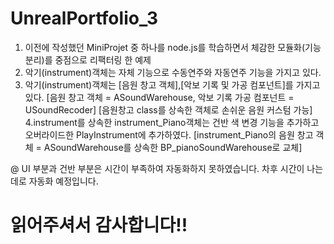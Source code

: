 # UnrealPortfolio_3

1. 이전에 작성했던 MiniProjet 중 하나를 node.js를 학습하면서 체감한 모듈화(기능 분리)를 중점으로 리팩터링 한 예제
2. 악기(instrument)객체는 자체 기능으로 수동연주와 자동연주 기능을 가지고 있다.
3. 악기(instrument)객체는 [음원 창고 객체],[악보 기록 및 가공 컴포넌트]를 가지고 있다.
[음원 창고 객체 = ASoundWarehouse, 악보 기록 가공 컴포넌트 = USoundRecoder]
[음원창고 class를 상속한 객체로 손쉬운 음원 커스텀 가능]
4.instrument를 상속한 instrument_Piano객체는 건반 색 변경 기능을 추가하고 오버라이드한 PlayInstrument에 추가하였다.
[instrument_Piano의 음원 창고 객체 = ASoundWarehouse를 상속한 BP_pianoSoundWarehouse로 교체]

@ UI 부분과 건반 부분은 시간이 부족하여 자동화하지 못하였습니다. 차후 시간이 나는데로 자동화 예정입니다.

# 읽어주셔서 감사합니다!!
